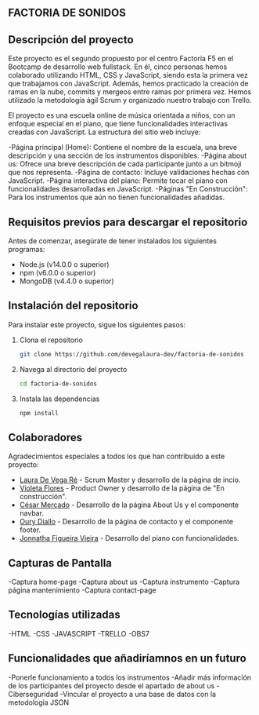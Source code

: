 ## FACTORIA DE SONIDOS

## Descripción del proyecto
Este proyecto es el segundo propuesto por el centro Factoría F5 en el Bootcamp de desarrollo web fullstack. En él, cinco personas hemos colaborado utilizando HTML, CSS y JavaScript, siendo esta la primera vez que trabajamos con JavaScript. Además, hemos practicado la creación de ramas en la nube, commits y mergeos entre ramas por primera vez. Hemos utilizado la metodología ágil Scrum y organizado nuestro trabajo con Trello.

El proyecto es una escuela online de música orientada a niños, con un enfoque especial en el piano, que tiene funcionalidades interactivas creadas con JavaScript. La estructura del sitio web incluye:

-Página principal (Home): Contiene el nombre de la escuela, una breve descripción y una sección de los instrumentos disponibles.
-Página about us: Ofrece una breve descripción de cada participante junto a un bitmoji que nos representa.
-Página de contacto: Incluye validaciones hechas con JavaScript.
-Página interactiva del piano: Permite tocar el piano con funcionalidades desarrolladas en JavaScript.
-Páginas "En Construcción": Para los instrumentos que aún no tienen funcionalidades añadidas.

## Requisitos previos para descargar el repositorio
Antes de comenzar, asegúrate de tener instalados los siguientes programas:

- Node.js (v14.0.0 o superior)
- npm (v6.0.0 o superior)
- MongoDB (v4.4.0 o superior)

## Instalación del repositorio
Para instalar este proyecto, sigue los siguientes pasos:

1. Clona el repositorio
    ```bash
    git clone https://github.com/devegalaura-dev/factoria-de-sonidos
    ```
2. Navega al directorio del proyecto
    ```bash
    cd factoria-de-sonidos
    ```
3. Instala las dependencias
    ```bash
    npm install
    ```
## Colaboradores
Agradecimientos especiales a todos los que han contribuido a este proyecto:

- [Laura De Vega Ré](https://github.com/devegalaura-dev) - Scrum Master y desarrollo de la página de incio.
- [Violeta Flores](https://github.com/Violeta-flores) - Product Owner y desarrollo de la página de "En construcción".
- [César Mercado](https://github.com/Diallo2024) - Desarrollo de la página About Us y el componente navbar.
- [Oury Diallo](https://github.com/Diallo2024) - Desarrollo de la página de contacto y el componente footer.
- [Jonnatha Figueira Vieira](https://github.com/jfigueira87?tab=repositories) - Desarrollo del piano con funcionalidades.

## Capturas de Pantalla
-Captura home-page
-Captura about us
-Captura instrumento
-Captura página mantenimiento
-Captura contact-page

## Tecnologías utilizadas
-HTML
-CSS
-JAVASCRIPT
-TRELLO
-OBS7
 ## Funcionalidades que añadiríamnos en un futuro
 -Ponerle funcionamiento a todos los instrumentos
 -Añadir más información de los participantes del proyecto desde el apartado de about us
 -Ciberseguridad
 -Vincular el proyecto a una base de datos con la metodología JSON 



